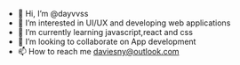 - 👋 Hi, I’m @dayvvss
- 👀 I’m interested in UI/UX and developing web applications  
- 🌱 I’m currently learning javascript,react and css 
- 💞️ I’m looking to collaborate on App development
- 📫 How to reach me daviesny@outlook.com

<!---
dayvvss/dayvvss is a ✨ special ✨ repository because its `README.md` (this file) appears on your GitHub profile.
You can click the Preview link to take a look at your changes.
--->
